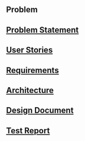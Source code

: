 ## Problem

## [Problem Statement](https://diegomorales30.github.io/NullPointersWebsite/problem)
## [User Stories](https://diegomorales30.github.io/NullPointersWebsite/user)
## [Requirements](https://diegomorales30.github.io/NullPointersWebsite/requirements)
## [Architecture](https://diegomorales30.github.io/NullPointersWebsite/architecture)
## [Design Document](https://diegomorales30.github.io/NullPointersWebsite/designdocuments)
## [Test Report](https://diegomorales30.github.io/NullPointersWebsite/testreport)